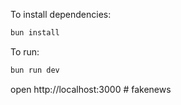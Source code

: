 To install dependencies:

```sh
bun install
```

To run:

```sh
bun run dev
```

open http://localhost:3000
#   f a k e n e w s  
 